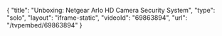 {
    "title": "Unboxing: Netgear Arlo HD Camera Security System",
    "type": "solo",
    "layout": "iframe-static",
    "videoId": "69863894",
    "url": "\/tvpembed\/69863894"
}
